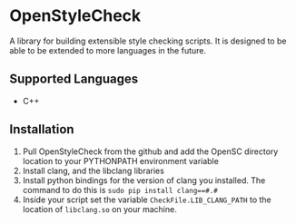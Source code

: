 OpenStyleCheck
==============

A library for building extensible style checking scripts. It is designed to be
able to be extended to more languages in the future.

Supported Languages
---
  * C++

Installation
---
 1. Pull OpenStyleCheck from the github and add the OpenSC directory location to
your PYTHONPATH environment variable
 2. Install clang, and the libclang libraries
 3. Install python bindings for the version of clang you installed. The command
 to do this is `sudo pip install clang==#.#`
 4. Inside your script set the variable `CheckFile.LIB_CLANG_PATH` to the
 location of `libclang.so` on your machine.
